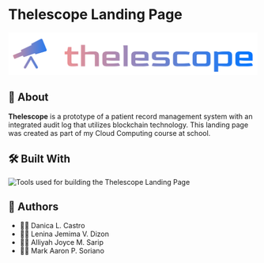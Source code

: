 # Thelescope Landing Page

![banner-updated-1](https://github.com/map-soriano/thelescope-landing-page/blob/main/img/logo-transparent.png)

## 🔭 About

**Thelescope** is a prototype of a patient record management system with an integrated audit log that utilizes blockchain technology. This landing page was created as part of my Cloud Computing course at school.

## 🛠️ Built With

<img src="https://skillicons.dev/icons?i=html,css,js" alt="Tools used for building the Thelescope Landing Page">


## 🧠 Authors

-   👩‍🎓 Danica L. Castro
-   👩‍🎓 Lenina Jemima V. Dizon
-   👩‍🎓 Alliyah Joyce M. Sarip
-   👨‍🎓 Mark Aaron P. Soriano
